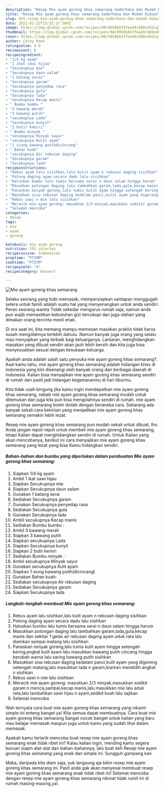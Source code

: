 ```yaml
---
description: "Resep Mie ayam goreng khas semarang Sederhana dan Mudah Dibuat"
title: "Resep Mie ayam goreng khas semarang Sederhana dan Mudah Dibuat"
slug: 455-resep-mie-ayam-goreng-khas-semarang-sederhana-dan-mudah-dibuat
date: 2021-01-22T13:52:27.584Z
image: https://img-global.cpcdn.com/recipes/98c9958b833fea49/680x482cq70/mie-ayam-goreng-khas-semarang-foto-resep-utama.jpg
thumbnail: https://img-global.cpcdn.com/recipes/98c9958b833fea49/680x482cq70/mie-ayam-goreng-khas-semarang-foto-resep-utama.jpg
cover: https://img-global.cpcdn.com/recipes/98c9958b833fea49/680x482cq70/mie-ayam-goreng-khas-semarang-foto-resep-utama.jpg
author: Corey Mann
ratingvalue: 4.9
reviewcount: 8
recipeingredient:
- "1/4 kg ayam"
- "1 ikat sawi hijau"
- "Secukupnya mie"
- "Secukupnya daun salam"
- "1 batang serai"
- "Secukupnya garam"
- "Secukupnya penyedap rasa"
- "Secukupnya gula"
- "Secukupnya lada"
- "secukupnya Kecap manis"
- " Bumbu bumbu "
- "3 bawang merah"
- "3 bawang putih"
- "secukupnya Lada"
- "Secukupnya kunyit"
- "2 butir kemiri"
- " Bumbu minyak "
- "secukupnya Minyak sayur"
- "secukupnya Kulit ayam"
- "1 siung bawang putihdicincang"
- " Bahan kuah"
- "secukupnya Air rebusan daging"
- "Secukupnya garam"
- "Secukupnya lada"
recipeinstructions:
- "Rebus ayam lalu sisihkan,lalu kulit ayam n rebusan daging sisihkan"
- "Potong daging ayam secara dadu lalu sisihkan"
- "Haluskan bumbu lalu tumis bersama serai n daun salam hingga harum"
- "Masukkan potongan daging lalu tambahkan garam,lada,gula,kecap manis dan sekitar 1 gelas air rebusan daging ayam aduk rata lalu diamkan sampai matang lalu siisihkan"
- "Panaskan minyak goreng,lalu tumis kulit ayam hingga setengah kering,angkat kulit ayam lalu masukkan bawang putih cincang hingga berubah warna lalu saring bawang putih sisihkan"
- "Masukkan sisa rebusan daging kedalam panci,kulit ayam yang digoreng setengah matang,lalu masukkan lada n garam,biarkan mendidih angkat n sisihkan"
- "Rebus sawi n mie lalu sisihkan"
- "Meracik mie ayam goreng: masukkan 2/3 minyak,masukkan sedikit garam n merica,sambal,kecap manis,lalu masukkan mie lalu aduk rata,lalu tambahkan sawi hijau n ayam,sedikit kuah lalu sajikan"
- "Selamat mencoba"
categories:
- Resep
tags:
- mie
- ayam
- goreng

katakunci: mie ayam goreng 
nutrition: 191 calories
recipecuisine: Indonesian
preptime: "PT20M"
cooktime: "PT37M"
recipeyield: "4"
recipecategory: Dessert

---
```



![Mie ayam goreng khas semarang](https://img-global.cpcdn.com/recipes/98c9958b833fea49/680x482cq70/mie-ayam-goreng-khas-semarang-foto-resep-utama.jpg)

Selaku seorang yang hobi memasak, mempersiapkan santapan menggugah selera untuk famili adalah suatu hal yang menyenangkan untuk anda sendiri. Peran seorang  wanita Tidak sekedar mengurus rumah saja, namun anda pun wajib memastikan kebutuhan gizi tercukupi dan juga olahan yang dimakan orang tercinta mesti enak.

Di era  saat ini, kita memang mampu memesan masakan praktis tidak harus susah mengolahnya terlebih dahulu. Namun banyak juga orang yang selalu mau menyajikan yang terbaik bagi keluarganya. Lantaran, menghidangkan masakan yang dibuat sendiri akan jauh lebih bersih dan kita juga bisa menyesuaikan sesuai dengan kesukaan keluarga. 



Apakah anda adalah salah satu penyuka mie ayam goreng khas semarang?. Asal kamu tahu, mie ayam goreng khas semarang adalah hidangan khas di Indonesia yang kini disenangi oleh banyak orang dari berbagai daerah di Indonesia. Kalian bisa menyajikan mie ayam goreng khas semarang sendiri di rumah dan pasti jadi hidangan kegemaranmu di hari liburmu.

Kita tidak usah bingung jika kamu ingin mendapatkan mie ayam goreng khas semarang, sebab mie ayam goreng khas semarang mudah untuk ditemukan dan juga kita pun bisa mengolahnya sendiri di rumah. mie ayam goreng khas semarang boleh diolah dengan beraneka cara. Sekarang ada banyak sekali cara kekinian yang menjadikan mie ayam goreng khas semarang semakin lebih lezat.

Resep mie ayam goreng khas semarang pun mudah sekali untuk dibuat, lho. Anda jangan repot-repot untuk membeli mie ayam goreng khas semarang, tetapi Kalian dapat menghidangkan sendiri di rumah. Untuk Kalian yang akan mencobanya, berikut ini cara menyajikan mie ayam goreng khas semarang yang lezat yang bisa Kamu hidangkan sendiri.

<!--inarticleads1-->

##### Bahan-bahan dan bumbu yang diperlukan dalam pembuatan Mie ayam goreng khas semarang:

1. Siapkan 1/4 kg ayam
1. Ambil 1 ikat sawi hijau
1. Siapkan Secukupnya mie
1. Siapkan Secukupnya daun salam
1. Gunakan 1 batang serai
1. Sediakan Secukupnya garam
1. Gunakan Secukupnya penyedap rasa
1. Sediakan Secukupnya gula
1. Gunakan Secukupnya lada
1. Ambil secukupnya Kecap manis
1. Sediakan  Bumbu bumbu :
1. Ambil 3 bawang merah
1. Siapkan 3 bawang putih
1. Siapkan secukupnya Lada
1. Siapkan Secukupnya kunyit
1. Siapkan 2 butir kemiri
1. Sediakan  Bumbu minyak :
1. Ambil secukupnya Minyak sayur
1. Gunakan secukupnya Kulit ayam
1. Siapkan 1 siung bawang putih(dicincang)
1. Gunakan  Bahan kuah:
1. Sediakan secukupnya Air rebusan daging
1. Sediakan Secukupnya garam
1. Siapkan Secukupnya lada




<!--inarticleads2-->

##### Langkah-langkah membuat Mie ayam goreng khas semarang:

1. Rebus ayam lalu sisihkan,lalu kulit ayam n rebusan daging sisihkan
1. Potong daging ayam secara dadu lalu sisihkan
1. Haluskan bumbu lalu tumis bersama serai n daun salam hingga harum
1. Masukkan potongan daging lalu tambahkan garam,lada,gula,kecap manis dan sekitar 1 gelas air rebusan daging ayam aduk rata lalu diamkan sampai matang lalu siisihkan
1. Panaskan minyak goreng,lalu tumis kulit ayam hingga setengah kering,angkat kulit ayam lalu masukkan bawang putih cincang hingga berubah warna lalu saring bawang putih sisihkan
1. Masukkan sisa rebusan daging kedalam panci,kulit ayam yang digoreng setengah matang,lalu masukkan lada n garam,biarkan mendidih angkat n sisihkan
1. Rebus sawi n mie lalu sisihkan
1. Meracik mie ayam goreng: masukkan 2/3 minyak,masukkan sedikit garam n merica,sambal,kecap manis,lalu masukkan mie lalu aduk rata,lalu tambahkan sawi hijau n ayam,sedikit kuah lalu sajikan
1. Selamat mencoba




Wah ternyata cara buat mie ayam goreng khas semarang yang nikamt simple ini enteng banget ya! Kita semua dapat membuatnya. Cara buat mie ayam goreng khas semarang Sangat cocok banget untuk kalian yang baru mau belajar memasak maupun juga untuk kamu yang sudah lihai dalam memasak.

Apakah kamu tertarik mencoba buat resep mie ayam goreng khas semarang enak tidak ribet ini? Kalau kalian ingin, mending kamu segera buruan siapin alat-alat dan bahan-bahannya, lalu buat deh Resep mie ayam goreng khas semarang yang enak dan simple ini. Sungguh gampang kan. 

Maka, daripada kita diam saja, yuk langsung aja bikin resep mie ayam goreng khas semarang ini. Pasti anda gak akan menyesal membuat resep mie ayam goreng khas semarang enak tidak ribet ini! Selamat mencoba dengan resep mie ayam goreng khas semarang nikmat tidak rumit ini di rumah masing-masing,ya!.


